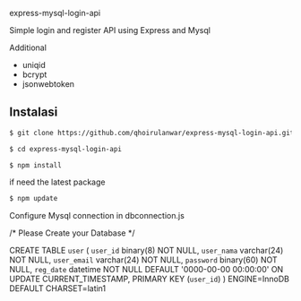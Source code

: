 express-mysql-login-api

Simple login and register API using Express and Mysql

Additional
- uniqid
- bcrypt
- jsonwebtoken

## Instalasi
```bash
$ git clone https://github.com/qhoirulanwar/express-mysql-login-api.git

$ cd express-mysql-login-api

$ npm install
```
if need the latest package
```bash
$ npm update
```

Configure Mysql connection in dbconnection.js

/* Please Create your Database */

CREATE TABLE `user` (
  `user_id` binary(8) NOT NULL,
  `user_nama` varchar(24) NOT NULL,
  `user_email` varchar(24) NOT NULL,
  `password` binary(60) NOT NULL,
  `reg_date` datetime NOT NULL DEFAULT '0000-00-00 00:00:00' ON UPDATE CURRENT_TIMESTAMP,
  PRIMARY KEY (`user_id`)
) ENGINE=InnoDB DEFAULT CHARSET=latin1